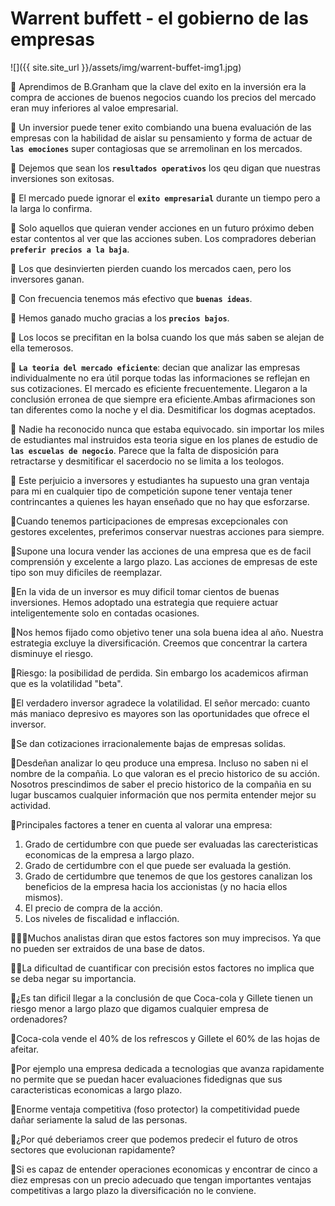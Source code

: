 # Warrent buffett - el gobierno de las empresas

![]({{ site.site_url }}/assets/img/warrent-buffet-img1.jpg)

:small_orange_diamond: Aprendimos de B.Granham que la clave del exito en la inversión era la compra de acciones 
de buenos negocios cuando los precios del mercado eran muy inferiores al valoe empresarial.

:small_orange_diamond: Un inversior puede tener exito combiando una buena evaluación de las empresas con la habilidad
de aislar su pensamiento y forma de actuar de **`las emociones`** super contagiosas que se arremolinan 
en los mercados.


:small_orange_diamond: Dejemos que sean los **`resultados operativos`** los qeu digan que nuestras inversiones son exitosas.

:small_orange_diamond: El mercado puede ignorar el **`exito empresarial`** durante un tiempo pero a la larga lo confirma.

:small_orange_diamond: Solo aquellos que quieran vender acciones en un futuro próximo deben estar contentos al ver que las acciones suben. Los compradores deberian **`preferir precios a la baja`**.

:small_orange_diamond: Los que desinvierten pierden cuando los mercados caen, pero los inversores ganan.

:small_orange_diamond: Con frecuencia tenemos más efectivo que **`buenas ideas`**.

:small_orange_diamond: Hemos ganado mucho gracias a los **`precios bajos`**.

:small_orange_diamond: Los locos se precifitan en la bolsa cuando los que más saben se alejan de ella temerosos.

:small_orange_diamond: **`La teoria del mercado eficiente`**: decian que analizar las empresas individualmente no era útil porque todas las informaciones se reflejan en sus cotizaciones.
El mercado es eficiente frecuentemente. Llegaron a la conclusión erronea de que siempre era eficiente.Ambas afirmaciones son tan diferentes como la noche y el dia.
Desmitificar los dogmas aceptados.

:small_orange_diamond: Nadie ha reconocido nunca que estaba equivocado. sin importar los miles de estudiantes mal instruidos esta teoria sigue en los planes de estudio de **`las escuelas de negocio`**. Parece que la falta de disposición para retractarse y desmitificar el sacerdocio no se limita a los teologos.

:small_orange_diamond: Este perjuicio a inversores y estudiantes ha supuesto una gran ventaja para mi en cualquier tipo de competición supone tener ventaja tener contrincantes a quienes les hayan enseñado que no hay que esforzarse.

:small_orange_diamond:Cuando tenemos participaciones de empresas excepcionales con gestores excelentes, preferimos conservar nuestras acciones para siempre.

:small_orange_diamond:Supone una locura vender las acciones de una empresa que es de facil comprensión y excelente a largo plazo. Las acciones de empresas de este tipo son muy dificiles de reemplazar.

:small_orange_diamond:En la vida de un inversor es muy dificil tomar cientos de buenas inversiones. Hemos adoptado una estrategia que requiere actuar inteligentemente solo en contadas ocasiones.

:small_orange_diamond:Nos hemos fijado como objetivo tener una sola buena idea al año. Nuestra estrategia excluye la diversificación. Creemos que concentrar la cartera disminuye el riesgo.

:small_orange_diamond:Riesgo: la posibilidad de perdida. Sin embargo los academicos afirman que es la volatilidad "beta".

:small_orange_diamond:El verdadero inversor agradece la volatilidad. El señor mercado: cuanto más maniaco depresivo es mayores son las oportunidades que ofrece el inversor.

:small_orange_diamond:Se dan cotizaciones irracionalemente bajas de empresas solidas.

:small_orange_diamond:Desdeñan analizar lo qeu produce una empresa. Incluso no saben ni el nombre de la compañia. Lo que valoran es el precio historico de su acción. Nosotros prescindimos de saber el precio historico de la compañia en su lugar buscamos cualquier información que nos permita entender mejor su actividad.

:small_orange_diamond:Principales factores a tener en cuenta al valorar una empresa:
1. Grado de certidumbre con que puede ser evaluadas las carecteristicas economicas de la empresa a largo plazo.
2. Grado de certidumbre con el que puede ser evaluada la gestión.
3. Grado de certidumbre que tenemos de que los gestores canalizan los beneficios de la empresa hacia los accionistas (y no hacia ellos mismos).
4. El precio de compra de la acción.
5. Los niveles de fiscalidad e inflacción.

:small_orange_diamond::small_orange_diamond::small_orange_diamond:Muchos analistas diran que estos factores son muy imprecisos. Ya que no pueden ser extraidos de una base de datos.

:small_orange_diamond::small_orange_diamond:La dificultad de cuantificar con precisión estos factores no implica que se deba negar su importancia.

:small_orange_diamond:¿Es tan dificil llegar a la conclusión de que Coca-cola y Gillete tienen un riesgo menor a largo plazo que digamos cualquier empresa de ordenadores?

:small_orange_diamond:Coca-cola vende el 40% de los refrescos y Gillete el 60% de las hojas de afeitar.

:small_orange_diamond:Por ejemplo una empresa dedicada a tecnologias que avanza rapidamente no permite que se puedan hacer evaluaciones fidedignas que sus caracteristicas economicas a largo plazo.

:small_orange_diamond:Enorme ventaja competitiva (foso protector) la competitividad puede dañar seriamente la salud de las personas.

:small_orange_diamond:¿Por qué deberiamos creer que podemos predecir el futuro de otros sectores que evolucionan rapidamente?

:small_orange_diamond:Si es capaz de entender operaciones economicas y encontrar de cinco a diez empresas con un precio adecuado que tengan importantes ventajas competitivas a largo plazo la diversificación no le conviene.


